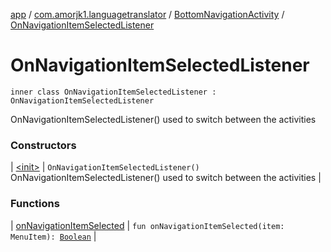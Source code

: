 [app](../../../index.md) / [com.amorjk1.languagetranslator](../../index.md) / [BottomNavigationActivity](../index.md) / [OnNavigationItemSelectedListener](./index.md)

# OnNavigationItemSelectedListener

`inner class OnNavigationItemSelectedListener : OnNavigationItemSelectedListener`

OnNavigationItemSelectedListener() used to switch between the activities

### Constructors

| [&lt;init&gt;](-init-.md) | `OnNavigationItemSelectedListener()`<br>OnNavigationItemSelectedListener() used to switch between the activities |

### Functions

| [onNavigationItemSelected](on-navigation-item-selected.md) | `fun onNavigationItemSelected(item: MenuItem): `[`Boolean`](https://kotlinlang.org/api/latest/jvm/stdlib/kotlin/-boolean/index.html) |

